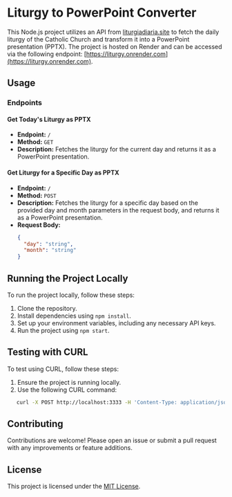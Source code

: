 # Liturgy to PowerPoint Converter

This Node.js project utilizes an API from [liturgiadiaria.site](https://liturgiadiaria.site/) to fetch the daily liturgy of the Catholic Church and transform it into a PowerPoint presentation (PPTX). The project is hosted on Render and can be accessed via the following endpoint: [https://liturgy.onrender.com](https://liturgy.onrender.com).

## Usage

### Endpoints

#### Get Today's Liturgy as PPTX
- **Endpoint:** `/`
- **Method:** `GET`
- **Description:** Fetches the liturgy for the current day and returns it as a PowerPoint presentation.

#### Get Liturgy for a Specific Day as PPTX
- **Endpoint:** `/`
- **Method:** `POST`
- **Description:** Fetches the liturgy for a specific day based on the provided day and month parameters in the request body, and returns it as a PowerPoint presentation.
- **Request Body:**
  ```json
  {
    "day": "string",
    "month": "string"
  }

## Running the Project Locally

To run the project locally, follow these steps:

1. Clone the repository.
2. Install dependencies using `npm install`.
3. Set up your environment variables, including any necessary API keys.
4. Run the project using `npm start`.

## Testing with CURL

To test using CURL, follow these steps:

1. Ensure the project is running locally.
2. Use the following CURL command:

```bash
   curl -X POST http://localhost:3333 -H 'Content-Type: application/json' -d '{"day":"string","month":"string"}' -o file_name.pptx 
```
## Contributing

Contributions are welcome! Please open an issue or submit a pull request with any improvements or feature additions.

## License

This project is licensed under the [MIT License](LICENSE).